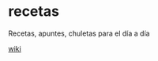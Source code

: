# recetas

Recetas, apuntes, chuletas para el día a día

[wiki](https://github.com/xperimentx/recetas/wiki)
